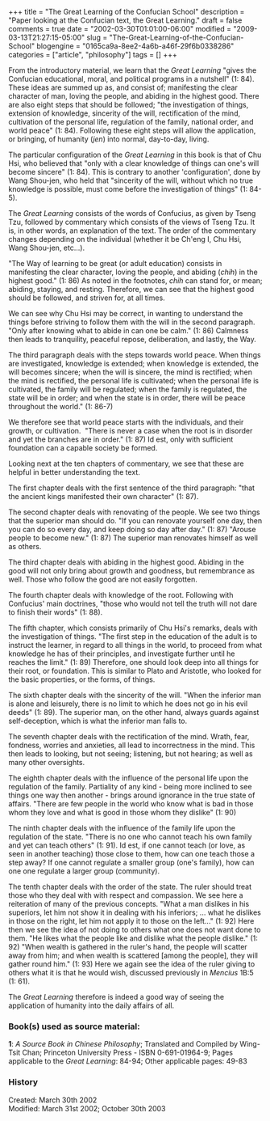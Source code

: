 +++
title = "The Great Learning of the Confucian School"
description = "Paper looking at the Confucian text, the Great Learning."
draft = false
comments = true
date = "2002-03-30T01:01:00-06:00"
modified = "2009-03-13T21:27:15-05:00"
slug = "The-Great-Learning-of-the-Confucian-School"
blogengine = "0165ca9a-8ee2-4a6b-a46f-29f6b0338286"
categories = ["article", "philosophy"]
tags = []
+++

<p>
From the introductory material, we learn that the <em>Great Learning</em> &quot;gives the Confucian educational, moral, and political programs in a nutshell&quot; (1: 84). These ideas are summed up as, and consist of; manifesting the clear character of man, loving the people, and abiding in the highest good. There are also eight steps that should be followed; &quot;the investigation of things, extension of knowledge, sincerity of the will, rectification of the mind, cultivation of the personal life, regulation of the family, national order, and world peace&quot; (1: 84). Following these eight steps will allow the application, or bringing, of humanity (<em>jen</em>) into normal, day-to-day, living.
</p>
<p>
The particular configuration of the <em>Great Learning</em> in this book is that of Chu Hsi, who believed that &quot;only with a clear knowledge of things can one&#39;s will become sincere&quot; (1: 84). This is contrary to another &#39;configuration&#39;, done by Wang Shou-jen, who held that &quot;sincerity of the will, without which no true knowledge is possible, must come before the investigation of things&quot; (1: 84-5).
</p>
<p>
The <em>Great Learning</em> consists of the words of Confucius, as given by Tseng Tzu, followed by commentary which consists of the views of Tseng Tzu. It is, in other words, an explanation of the text. The order of the commentary changes depending on the individual (whether it be Ch&#39;eng I, Chu Hsi, Wang Shou-jen, etc...).
</p>
<p>
&quot;The Way of learning to be great (or adult education) consists in manifesting the clear character, loving the people, and abiding (<em>chih</em>) in the highest good.&quot; (1: 86) As noted in the footnotes, <em>chih</em> can stand for, or mean; abiding, staying, and resting. Therefore, we can see that the highest good should be followed, and striven for, at all times.
</p>
<p>
We can see why Chu Hsi may be correct, in wanting to understand the things before striving to follow them with the will in the second paragraph. &quot;Only after knowing what to abide in can one be calm.&quot; (1: 86) Calmness then leads to tranquility, peaceful repose, deliberation, and lastly, the Way.
</p>
<p>
The third paragraph deals with the steps towards world peace. When things are investigated, knowledge is extended; when knowledge is extended, the will becomes sincere; when the will is sincere, the mind is rectified; when the mind is rectified, the personal life is cultivated; when the personal life is cultivated, the family will be regulated; when the family is regulated, the state will be in order; and when the state is in order, there will be peace throughout the world.&quot; (1: 86-7)
</p>
<p>
We therefore see that world peace starts with the individuals, and their growth, or cultivation.&nbsp; &quot;There is never a case when the root is in disorder and yet the branches are in order.&quot; (1: 87) Id est, only with sufficient foundation can a capable society be formed.
</p>
<p>
Looking next at the ten chapters of commentary, we see that these are helpful in better understanding the text.
</p>
<p>
The first chapter deals with the first sentence of the third paragraph: &quot;that the ancient kings manifested their own character&quot; (1: 87).
</p>
<p>
The second chapter deals with renovating of the people. We see two things that the superior man should do. &quot;If you can renovate yourself one day, then you can do so every day, and keep doing so day after day.&quot; (1: 87) &quot;Arouse people to become new.&quot; (1: 87) The superior man renovates himself as well as others.
</p>
<p>
The third chapter deals with abiding in the highest good. Abiding in the good will not only bring about growth and goodness, but remembrance as well. Those who follow the good are not easily forgotten.
</p>
<p>
The fourth chapter deals with knowledge of the root. Following with Confucius&#39; main doctrines, &quot;those who would not tell the truth will not dare to finish their words&quot; (1: 88).
</p>
<p>
The fifth chapter, which consists primarily of Chu Hsi&#39;s remarks, deals with the investigation of things. &quot;The first step in the education of the adult is to instruct the learner, in regard to all things in the world, to proceed from what knowledge he has of their principles, and investigate further until he reaches the limit.&quot; (1: 89) Therefore, one should look deep into all things for their root, or foundation. This is similar to Plato and Aristotle, who looked for the basic properties, or the forms, of things.
</p>
<p>
The sixth chapter deals with the sincerity of the will. &quot;When the inferior man is alone and leisurely, there is no limit to which he does not go in his evil deeds&quot; (1: 89). The superior man, on the other hand, always guards against self-deception, which is what the inferior man falls to. 
</p>
<p>
The seventh chapter deals with the rectification of the mind. Wrath, fear, fondness, worries and anxieties, all lead to incorrectness in the mind. This then leads to looking, but not seeing; listening, but not hearing; as well as many other oversights.
</p>
<p>
The eighth chapter deals with the influence of the personal life upon the regulation of the family. Partiality of any kind - being more inclined to see things one way then another - brings around ignorance in the true state of affairs. &quot;There are few people in the world who know what is bad in those whom they love and what is good in those whom they dislike&quot; (1: 90)
</p>
<p>
The ninth chapter deals with the influence of the family life upon the regulation of the state. &quot;There is no one who cannot teach his own family and yet can teach others&quot; (1: 91). Id est, if one cannot teach (or love, as seen in another teaching) those close to them, how can one teach those a step away? If one cannot regulate a smaller group (one&#39;s family), how can one one regulate a larger group (community).
</p>
<p>
The tenth chapter deals with the order of the state. The ruler should treat those who they deal with with respect and compassion. We see here a reiteration of many of the previous concepts. &quot;What a man dislikes in his superiors, let him not show it in dealing with his inferiors; ... what he dislikes in those on the right, let him not apply it to those on the left...&quot; (1: 92) Here then we see the idea of not doing to others what one does not want done to them. &quot;He likes what the people like and dislike what the people dislike.&quot; (1: 92) &quot;When wealth is gathered in the ruler&#39;s hand, the people will scatter away from him; and when wealth is scattered [among the people], they will gather round him.&quot; (1: 93) Here we again see the idea of the ruler giving to others what it is that he would wish, discussed previously in <em>Mencius</em> 1B:5 (1: 61).
</p>
<p>
The <em>Great Learning</em> therefore is indeed a good way of seeing the application of humanity into the daily affairs of all.
</p>
<h3>Book(s) used as source material:</h3>
<p>
<strong>1</strong>: <em>A Source Book in Chinese Philosophy</em>; Translated and Compiled by Wing-Tsit Chan; Princeton University Press - ISBN 0-691-01964-9; Pages applicable to the <em>Great Learning</em>: 84-94; Other applicable pages: 49-83
</p>
<h3>History</h3>
<p>
Created: March 30th 2002<br />
Modified: March 31st 2002; October 30th 2003 
</p>

